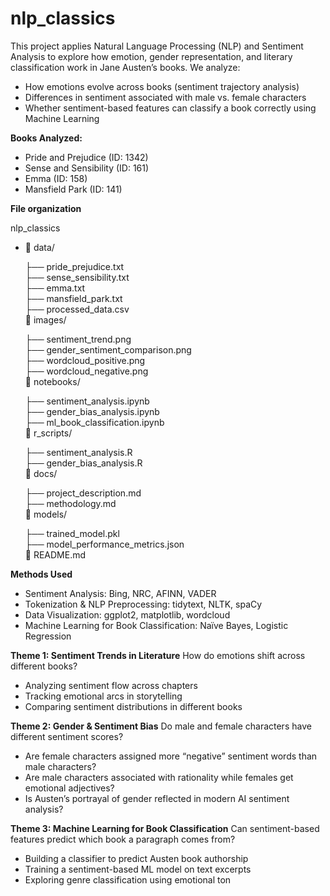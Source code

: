 # nlp_classics
This project applies Natural Language Processing (NLP) and Sentiment Analysis to explore how emotion, gender representation, and literary classification work in Jane Austen’s books. We analyze:

- How emotions evolve across books (sentiment trajectory analysis)
- Differences in sentiment associated with male vs. female characters
- Whether sentiment-based features can classify a book correctly using Machine Learning

**Books Analyzed:**

 - Pride and Prejudice (ID: 1342)
 - Sense and Sensibility (ID: 161)
 - Emma (ID: 158)
 - Mansfield Park (ID: 141)

**File organization**

nlp_classics 

- 📂 data/   
 
    ├── pride_prejudice.txt  
    ├── sense_sensibility.txt  
    ├── emma.txt  
    ├── mansfield_park.txt  
    ├── processed_data.csv  
 📂 images/   
 
    ├── sentiment_trend.png  
    ├── gender_sentiment_comparison.png  
    ├── wordcloud_positive.png  
    ├── wordcloud_negative.png  
 📂 notebooks/  
 
    ├── sentiment_analysis.ipynb  
    ├── gender_bias_analysis.ipynb  
    ├── ml_book_classification.ipynb  
 📂 r_scripts/  
 
    ├── sentiment_analysis.R  
    ├── gender_bias_analysis.R  
 📂 docs/     
 
    ├── project_description.md  
    ├── methodology.md  
 📂 models/  
 
    ├── trained_model.pkl  
    ├── model_performance_metrics.json  
 📜 README.md    

**Methods Used**
- Sentiment Analysis: Bing, NRC, AFINN, VADER
- Tokenization & NLP Preprocessing: tidytext, NLTK, spaCy
- Data Visualization: ggplot2, matplotlib, wordcloud
- Machine Learning for Book Classification: Naïve Bayes, Logistic Regression

**Theme 1: Sentiment Trends in Literature** How do emotions shift across different books?
- Analyzing sentiment flow across chapters
- Tracking emotional arcs in storytelling
- Comparing sentiment distributions in different books

**Theme 2: Gender & Sentiment Bias** Do male and female characters have different sentiment scores?
- Are female characters assigned more “negative” sentiment words than male characters?
- Are male characters associated with rationality while females get emotional adjectives?
- Is Austen’s portrayal of gender reflected in modern AI sentiment analysis?

 **Theme 3: Machine Learning for Book Classification** Can sentiment-based features predict which book a paragraph comes from?
- Building a classifier to predict Austen book authorship
- Training a sentiment-based ML model on text excerpts
- Exploring genre classification using emotional ton
